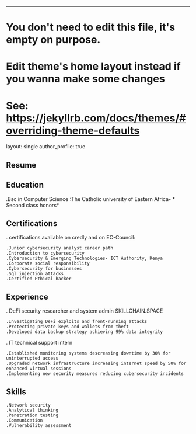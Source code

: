 ---
# You don't need to edit this file, it's empty on purpose.
# Edit theme's home layout instead if you wanna make some changes
# See: https://jekyllrb.com/docs/themes/#overriding-theme-defaults
layout: single
author_profile: true


## Resume

## Education

.Bsc in Computer Science :The Catholic university of Eastern Africa- * Second class honors*

## Certifications

. certifications available on credly and on EC-Council:

    .Junior cybersecurity analyst career path
    .Introduction to cybersecurity
    .Cybersecurity & Emerging Technologies- ICT Authority, Kenya
    .Corporate social responsibility
    .Cybersecurity for businesses
    .Sql injection attacks
    .Certified Ethical hacker

## Experience

. DeFi security researcher and system admin
      SKILLCHAIN.SPACE
      
    .Investigating DeFi exploits and front-running attacks
    .Protecting private keys and wallets from theft
    .Developed data backup strategy achieving 99% data integrity 

. IT technical support intern

    .Established monitoring systems descreasing downtime by 30% for uninterrupted access
    .Upgraded network infrastructure increasing internet speed by 50% for enhanced virtual sessions
    .Implementing new security measures reducing cubersecurity incidents

## Skills

    .Network security
    .Analytical thinking
    .Penetration testing
    .Communication
    .Vulnerability assessment

